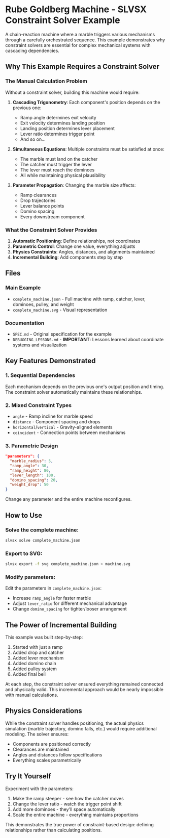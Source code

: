 # Rube Goldberg Machine - SLVSX Constraint Solver Example

A chain-reaction machine where a marble triggers various mechanisms through a carefully orchestrated sequence. This example demonstrates why constraint solvers are essential for complex mechanical systems with cascading dependencies.

## Why This Example Requires a Constraint Solver

### The Manual Calculation Problem
Without a constraint solver, building this machine would require:

1. **Cascading Trigonometry**: Each component's position depends on the previous one:
   - Ramp angle determines exit velocity
   - Exit velocity determines landing position
   - Landing position determines lever placement
   - Lever ratio determines trigger point
   - And so on...

2. **Simultaneous Equations**: Multiple constraints must be satisfied at once:
   - The marble must land on the catcher
   - The catcher must trigger the lever
   - The lever must reach the dominoes
   - All while maintaining physical plausibility

3. **Parameter Propagation**: Changing the marble size affects:
   - Ramp clearances
   - Drop trajectories
   - Lever balance points
   - Domino spacing
   - Every downstream component

### What the Constraint Solver Provides

1. **Automatic Positioning**: Define relationships, not coordinates
2. **Parametric Control**: Change one value, everything adjusts
3. **Physics Constraints**: Angles, distances, and alignments maintained
4. **Incremental Building**: Add components step by step

## Files

### Main Example
- `complete_machine.json` - Full machine with ramp, catcher, lever, dominoes, pulley, and weight
- `complete_machine.svg` - Visual representation

### Documentation
- `SPEC.md` - Original specification for the example
- `DEBUGGING_LESSONS.md` - **IMPORTANT**: Lessons learned about coordinate systems and visualization

## Key Features Demonstrated

### 1. Sequential Dependencies
Each mechanism depends on the previous one's output position and timing. The constraint solver automatically maintains these relationships.

### 2. Mixed Constraint Types
- `angle` - Ramp incline for marble speed
- `distance` - Component spacing and drops
- `horizontal`/`vertical` - Gravity-aligned elements
- `coincident` - Connection points between mechanisms

### 3. Parametric Design
```json
"parameters": {
  "marble_radius": 5,
  "ramp_angle": 30,
  "ramp_height": 80,
  "lever_length": 100,
  "domino_spacing": 20,
  "weight_drop": 50
}
```
Change any parameter and the entire machine reconfigures.

## How to Use

### Solve the complete machine:
```bash
slvsx solve complete_machine.json
```

### Export to SVG:
```bash
slvsx export -f svg complete_machine.json > machine.svg
```

### Modify parameters:
Edit the parameters in `complete_machine.json`:
- Increase `ramp_angle` for faster marble
- Adjust `lever_ratio` for different mechanical advantage
- Change `domino_spacing` for tighter/looser arrangement

## The Power of Incremental Building

This example was built step-by-step:
1. Started with just a ramp
2. Added drop and catcher
3. Added lever mechanism
4. Added domino chain
5. Added pulley system
6. Added final bell

At each step, the constraint solver ensured everything remained connected and physically valid. This incremental approach would be nearly impossible with manual calculations.

## Physics Considerations

While the constraint solver handles positioning, the actual physics simulation (marble trajectory, domino falls, etc.) would require additional modeling. The solver ensures:
- Components are positioned correctly
- Clearances are maintained
- Angles and distances follow specifications
- Everything scales parametrically

## Try It Yourself

Experiment with the parameters:
1. Make the ramp steeper - see how the catcher moves
2. Change the lever ratio - watch the trigger point shift
3. Add more dominoes - they'll space automatically
4. Scale the entire machine - everything maintains proportions

This demonstrates the true power of constraint-based design: defining relationships rather than calculating positions.